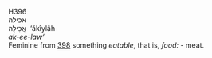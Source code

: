H396  
אכילה  
אֲכִילָה ‎ ‘ăkı̂ylâh  
*ak-ee-law‘*  
Feminine from [398](h0398) something *eatable*, that is, *food: -*
meat.  
